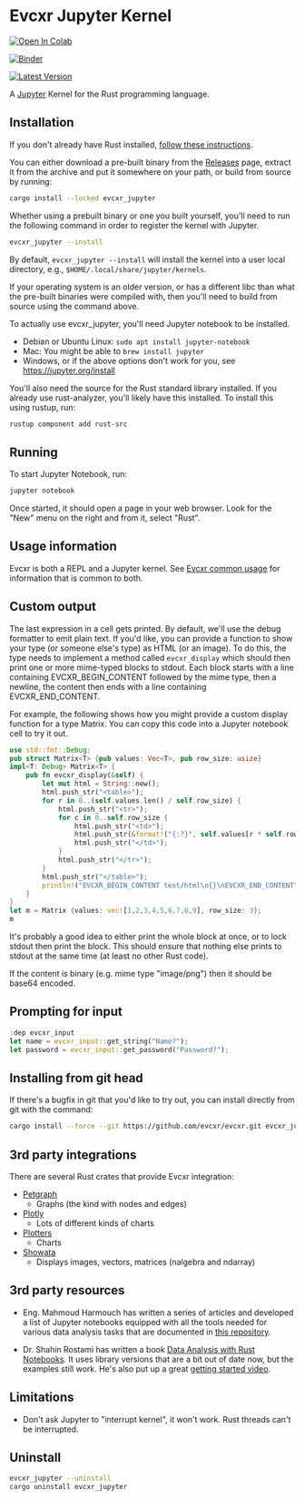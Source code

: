 # Evcxr Jupyter Kernel

[![Open In Colab](https://colab.research.google.com/assets/colab-badge.svg)](https://colab.research.google.com/github/evcxr/evcxr/tree/main/evcxr_jupyter/evcxr_jupyter%2Fsamples%2Fevcxr_jupyter_tour.ipynb)

[![Binder](https://mybinder.org/badge.svg)](https://mybinder.org/v2/gh/evcxr/evcxr/main?filepath=evcxr_jupyter%2Fsamples%2Fevcxr_jupyter_tour.ipynb)

[![Latest Version](https://img.shields.io/crates/v/evcxr_jupyter.svg)](https://crates.io/crates/evcxr_jupyter)

A [Jupyter](https://jupyter.org/) Kernel for the Rust programming language.

## Installation

If you don't already have Rust installed, [follow these
instructions](https://www.rust-lang.org/tools/install).

You can either download a pre-built binary from the
[Releases](https://github.com/evcxr/evcxr/releases) page, extract it from the archive and put it
somewhere on your path, or build from source by running:
```sh
cargo install --locked evcxr_jupyter
```

Whether using a prebuilt binary or one you built yourself, you'll need to run the following command
in order to register the kernel with Jupyter.

```sh
evcxr_jupyter --install
```

By default, `evcxr_jupyter --install` will install the kernel into a user local directory, e.g.,
`$HOME/.local/share/jupyter/kernels`.

If your operating system is an older version, or has a different libc than what the pre-built
binaries were compiled with, then you'll need to build from source using the command above.

To actually use evcxr_jupyter, you'll need Jupyter notebook to be installed.
* Debian or Ubuntu Linux: `sudo apt install jupyter-notebook`
* Mac: You might be able to `brew install jupyter`
* Windows, or if the above options don't work for you, see https://jupyter.org/install

You'll also need the source for the Rust standard library installed. If you already use
rust-analyzer, you'll likely have this installed. To install this using rustup, run:

```sh
rustup component add rust-src
```

## Running

To start Jupyter Notebook, run:

```sh
jupyter notebook
```

Once started, it should open a page in your web browser. Look for the "New" menu on the right and
from it, select "Rust".

## Usage information

Evcxr is both a REPL and a Jupyter kernel. See [Evcxr common
usage](https://github.com/evcxr/evcxr/blob/main/COMMON.md) for information that is common to both.

## Custom output

The last expression in a cell gets printed. By default, we'll use the debug formatter to emit plain
text. If you'd like, you can provide a function to show your type (or someone else's type) as HTML
(or an image). To do this, the type needs to implement a method called ```evcxr_display``` which
should then print one or more mime-typed blocks to stdout. Each block starts with a line containing
EVCXR\_BEGIN\_CONTENT followed by the mime type, then a newline, the content then ends with a line
containing EVCXR\_END\_CONTENT.

For example, the following shows how you might provide a custom display function for a type Matrix.
You can copy this code into a Jupyter notebook cell to try it out.

```rust
use std::fmt::Debug;
pub struct Matrix<T> {pub values: Vec<T>, pub row_size: usize}
impl<T: Debug> Matrix<T> {
    pub fn evcxr_display(&self) {
        let mut html = String::new();
        html.push_str("<table>");
        for r in 0..(self.values.len() / self.row_size) {
            html.push_str("<tr>");
            for c in 0..self.row_size {
                html.push_str("<td>");
                html.push_str(&format!("{:?}", self.values[r * self.row_size + c]));
                html.push_str("</td>");
            }
            html.push_str("</tr>");
        }
        html.push_str("</table>");
        println!("EVCXR_BEGIN_CONTENT text/html\n{}\nEVCXR_END_CONTENT", html);
    }
}
let m = Matrix {values: vec![1,2,3,4,5,6,7,8,9], row_size: 3};
m
```

It's probably a good idea to either print the whole block at once, or to lock stdout then print the
block. This should ensure that nothing else prints to stdout at the same time (at least no other
Rust code).

If the content is binary (e.g. mime type "image/png") then it should be base64 encoded.

## Prompting for input

```rust
:dep evcxr_input
let name = evcxr_input::get_string("Name?");
let password = evcxr_input::get_password("Password?");
```

## Installing from git head

If there's a bugfix in git that you'd like to try out, you can install directly from git with the
command:

```sh
cargo install --force --git https://github.com/evcxr/evcxr.git evcxr_jupyter
```

## 3rd party integrations

There are several Rust crates that provide Evcxr integration:

* [Petgraph](https://crates.io/crates/petgraph-evcxr)
  * Graphs (the kind with nodes and edges)
* [Plotly](https://igiagkiozis.github.io/plotly/content/fundamentals/jupyter_support.html)
  * Lots of different kinds of charts
* [Plotters](https://crates.io/crates/plotchart#trying-with-jupyter-evcxr-kernel-interactively)
  * Charts
* [Showata](https://crates.io/crates/showata)
  * Displays images, vectors, matrices (nalgebra and ndarray)

## 3rd party resources

* Eng. Mahmoud Harmouch has written a series of articles and developed a list of Jupyter notebooks
  equipped with all the tools needed for various data analysis tasks that are documented in [this
  repository](https://github.com/wiseaidev/rust-data-analysis).

* Dr. Shahin Rostami has written a book [Data Analysis with Rust
  Notebooks](https://datacrayon.com/shop/product/data-analysis-with-rust-notebooks/). It uses
  library versions that are a bit out of date now, but the examples still work. He's also put up a
  great [getting started video](https://www.youtube.com/watch?v=0UEMn3yUoLo).

## Limitations

* Don't ask Jupyter to "interrupt kernel", it won't work. Rust threads can't be
  interrupted.

## Uninstall

```sh
evcxr_jupyter --uninstall
cargo uninstall evcxr_jupyter
```
